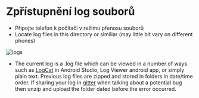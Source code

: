 # Zpřístupnění log souborů

* Připojte telefon k počítači v režimu přenosu souborů
* Locate log files in this directory or similiar (may little bit vary on different phones)

![logs](../../images/aapslog.png)

* The current log is a .log file which can be viewed in a number of ways such as [LogCat](https://developer.android.com/studio/debug/am-logcat.html) in Android Studio, Log Viewer android app, or simply plain text. Previous log files are zipped and stored in folders in date/time order. If sharing your log in [gitter](https://gitter.im/MilosKozak/AndroidAPS) when talking about a potential bug then unzip and upload the folder dated before the error occurred.